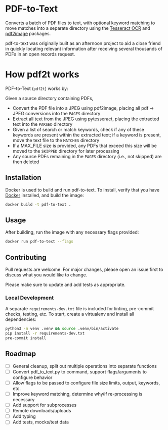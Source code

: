 # PDF-to-Text

Converts a batch of PDF files to text, with optional keyword matching to move matches into a separate directory using the [Tesseract OCR](https://github.com/tesseract-ocr/tesseract) and [pdf2image](https://github.com/Belval/pdf2image) packages.

pdf-to-text was originally built as an afternoon project to aid a close friend in quickly locating relevant information after receiving several thousands of PDFs in an open records request.

# How pdf2t works

PDF-to-Text (`pdf2t`) works by:

Given a source directory containing PDFs,
  - Convert the PDF file into a JPEG using pdf2image, placing all pdf -> JPEG conversions into the `PAGES` directory
  - Extract all text from the JPEG using pytesseract, placing the extracted text into the `PARSED` directory
  - Given a list of search or match keywords, check if any of these keywords are present within the extracted text; if a keyword is present, move the text file to the `MATCHES` directory
  - If a MAX_FILE size is provided, any PDFs that exceed this size will be moved to the `SKIPPED` directory for later processing
  - Any source PDFs remaining in the `PAGES` directory (i.e., not skipped) are then deleted

## Installation

Docker is used to build and run pdf-to-text. To install, verify that you have [Docker](https://www.docker.com) installed, and build the image:

```sh
docker build -t pdf-to-text .
```

## Usage

After building, run the image with any necessary flags provided:

```sh
docker run pdf-to-text --flags
```

## Contributing

Pull requests are welcome. For major changes, please open an issue first to discuss what you would like to change.

Please make sure to update and add tests as appropriate.

### Local Development

A separate `requirements-dev.txt` file is included for linting, pre-commit checks, testing, etc. To start, create a virtualenv and install all dependencies:

```sh
python3 -m venv .venv && source .venv/bin/activate
pip install -r requirements-dev.txt
pre-commit install
```

## Roadmap

- [ ] General cleanup, split out multiple operations into separate functions
- [ ] Convert pdf_to_text.py to command, support flags/arguments to configure behavior
- [ ] Allow flags to be passed to configure file size limits, output, keywords, etc.
- [ ] Improve keyword matching, determine why/if re-processing is necessary
- [ ] Add support for subprocesses
- [ ] Remote downloads/uploads
- [ ] Add typing
- [ ] Add tests, mocks/test data

